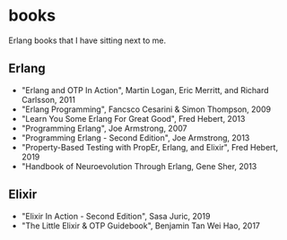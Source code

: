 # books

Erlang books that I have sitting next to me.

## Erlang

* "Erlang and OTP In Action", Martin Logan, Eric Merritt, and Richard Carlsson, 2011
* "Erlang Programming", Fancsco Cesarini & Simon Thompson, 2009
* "Learn You Some Erlang For Great Good", Fred Hebert, 2013
* "Programming Erlang", Joe Armstrong, 2007
* "Programming Erlang - Second Edition", Joe Armstrong, 2013
* "Property-Based Testing with PropEr, Erlang, and Elixir", Fred Hebert, 2019
* "Handbook of Neuroevolution Through Erlang, Gene Sher, 2013

## Elixir

* "Elixir In Action - Second Edition", Sasa Juric, 2019
* "The Little Elixir & OTP Guidebook", Benjamin Tan Wei Hao, 2017
